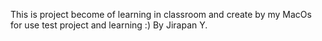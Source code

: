 This is project become of learning in classroom and create by my MacOs for use test project and learning :)
By Jirapan Y.

